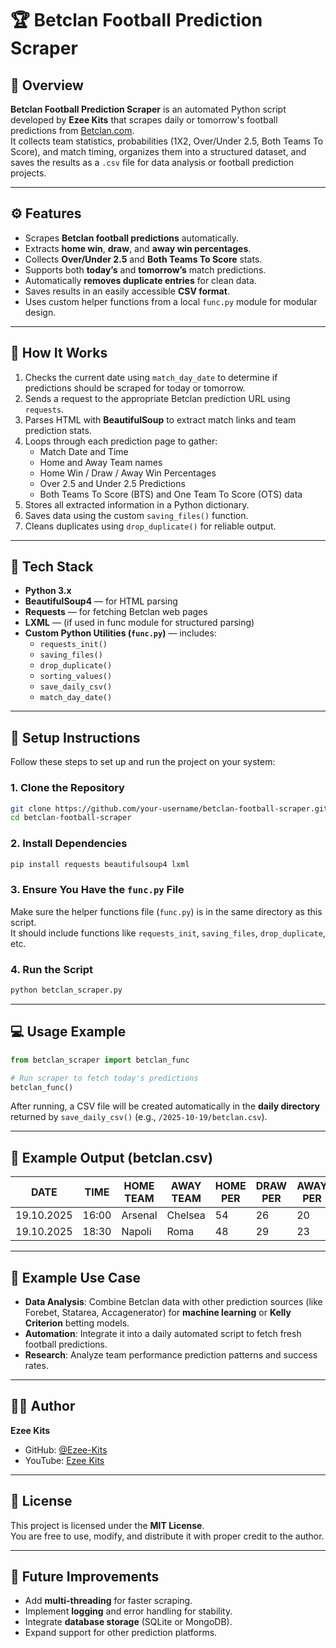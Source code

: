 # 🏆 Betclan Football Prediction Scraper

## 📘 Overview
**Betclan Football Prediction Scraper** is an automated Python script developed by **Ezee Kits** that scrapes daily or tomorrow's football predictions from [Betclan.com](https://www.betclan.com).  
It collects team statistics, probabilities (1X2, Over/Under 2.5, Both Teams To Score), and match timing, organizes them into a structured dataset, and saves the results as a `.csv` file for data analysis or football prediction projects.

---

## ⚙️ Features
- Scrapes **Betclan football predictions** automatically.  
- Extracts **home win**, **draw**, and **away win percentages**.  
- Collects **Over/Under 2.5** and **Both Teams To Score** stats.  
- Supports both **today’s** and **tomorrow’s** match predictions.  
- Automatically **removes duplicate entries** for clean data.  
- Saves results in an easily accessible **CSV format**.  
- Uses custom helper functions from a local `func.py` module for modular design.

---

## 🧠 How It Works
1. Checks the current date using `match_day_date` to determine if predictions should be scraped for today or tomorrow.  
2. Sends a request to the appropriate Betclan prediction URL using `requests`.  
3. Parses HTML with **BeautifulSoup** to extract match links and team prediction stats.  
4. Loops through each prediction page to gather:
   - Match Date and Time  
   - Home and Away Team names  
   - Home Win / Draw / Away Win Percentages  
   - Over 2.5 and Under 2.5 Predictions  
   - Both Teams To Score (BTS) and One Team To Score (OTS) data  
5. Stores all extracted information in a Python dictionary.  
6. Saves data using the custom `saving_files()` function.  
7. Cleans duplicates using `drop_duplicate()` for reliable output.

---

## 🧩 Tech Stack
- **Python 3.x**
- **BeautifulSoup4** — for HTML parsing  
- **Requests** — for fetching Betclan web pages  
- **LXML** — (if used in func module for structured parsing)
- **Custom Python Utilities (`func.py`)** — includes:
  - `requests_init()`
  - `saving_files()`
  - `drop_duplicate()`
  - `sorting_values()`
  - `save_daily_csv()`
  - `match_day_date()`

---

## 🧰 Setup Instructions
Follow these steps to set up and run the project on your system:

### 1. Clone the Repository
```bash
git clone https://github.com/your-username/betclan-football-scraper.git
cd betclan-football-scraper
```

### 2. Install Dependencies
```bash
pip install requests beautifulsoup4 lxml
```

### 3. Ensure You Have the `func.py` File
Make sure the helper functions file (`func.py`) is in the same directory as this script.  
It should include functions like `requests_init`, `saving_files`, `drop_duplicate`, etc.

### 4. Run the Script
```bash
python betclan_scraper.py
```

---

## 💻 Usage Example
```python
from betclan_scraper import betclan_func

# Run scraper to fetch today's predictions
betclan_func()
```

After running, a CSV file will be created automatically in the **daily directory** returned by `save_daily_csv()` (e.g., `/2025-10-19/betclan.csv`).

---

## 📂 Example Output (betclan.csv)
| DATE | TIME | HOME TEAM | AWAY TEAM | HOME PER | DRAW PER | AWAY PER | UNDER 2.5 | OVER 2.5 | BTS | OTS | NAME |
|------|------|------------|------------|-----------|-----------|-----------|-------------|-------------|------|------|------|
| 19.10.2025 | 16:00 | Arsenal | Chelsea | 54 | 26 | 20 | 45 | 55 | 60 | 40 | BCL |
| 19.10.2025 | 18:30 | Napoli | Roma | 48 | 29 | 23 | 41 | 59 | 63 | 37 | BCL |

---

## 🎯 Example Use Case
- **Data Analysis**: Combine Betclan data with other prediction sources (like Forebet, Statarea, Accagenerator) for **machine learning** or **Kelly Criterion** betting models.  
- **Automation**: Integrate it into a daily automated script to fetch fresh football predictions.  
- **Research**: Analyze team performance prediction patterns and success rates.  

---

## 👨‍💻 Author
**Ezee Kits**  
- GitHub: [@Ezee-Kits](https://github.com/Ezee-Kits)  
- YouTube: [Ezee Kits](https://www.youtube.com/@Ezee_Kits)

---

## 📜 License
This project is licensed under the **MIT License**.  
You are free to use, modify, and distribute it with proper credit to the author.

---

## 🚀 Future Improvements
- Add **multi-threading** for faster scraping.  
- Implement **logging** and error handling for stability.  
- Integrate **database storage** (SQLite or MongoDB).  
- Expand support for other prediction platforms.  
